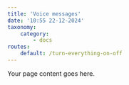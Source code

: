 ```yaml
---
title: 'Voice messages'
date: '10:55 22-12-2024'
taxonomy:
    category:
        - docs
routes:
    default: /turn-everything-on-off
---
```


Your page content goes here.
